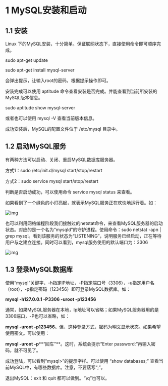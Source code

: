 # 1 **MySQL安装和启动** 

## 1.1 **安装**

Linux 下的MySQL安装，十分简单。保证联网状态下，直接使用命令即可顺序完成。

sudo apt-get update

sudo apt-get install mysql-server

会弹出提示，让输入root的密码，根据提示操作即可。

安装完成可以使用 aptitude 命令查看安装是否完成。并能查看到当前所安装的MySQL版本信息。

sudo aptitude show mysql-server

或者也可以使用 mysql -V 查看当前版本信息。

成功安装后，MySQL的配置文件位于 /etc/mysql 目录中。

## 1.2 **启动MySQL服务**

有两种方法可以启动、关闭、重启MySQL数据库服务器。

方式1：sudo /etc/init.d/mysql start/stop/restart 

方式2：sudo service mysql start/stop/restart

判断是否启动成功，可以使用命令 service mysql status 来查看。

如果看到了一个绿色的小灯亮起，就表示MySQL服务正在欢快地运行着。如：

![img](file:///C:\Users\11708\AppData\Local\Temp\ksohtml21784\wps1.jpg) 

也可以利用网络编程阶段我们接触过的netstat命令，来查看MySQL服务器的启动状态。对应的是一个名为“mysqld”的守护进程。使用命令：sudo netstat -apn | grep mysql。看到该服务的状态为“LISTENING”，说明服务已经启动，正在等待用户与之建立连接。同时可以看到，mysql服务使用的默认端口为：3306

![img](file:///C:\Users\11708\AppData\Local\Temp\ksohtml21784\wps2.jpg) 

## 1.3 **登录MySQL数据库**

使用“mysql”关键字，-h指定IP地址，-P指定端口号（3306），-u指定用户名（root），-p指定密码（123456）即可登录MySQL数据库。如：

**mysql -h127.0.0.1 -P3306 -uroot -p123456**

通常，如果MySQL服务器在本地，Ip地址可以省略；如果MySQL服务器用的是3306端口，-P也可以省略，如：

**mysql -uroot -p123456**。但，这种登录方式，密码为明文显示状态。如果希望使用密文。可以使用：

**mysql -uroot -p****“回车”**。这时，系统会提示“Enter password:”再输入密码，就不可见了。

成功登陆，可以看到“mysql>”的提示字样。可以使用 “show databases;” 查看当前MySQL中，有哪些数据库。注意，不要落写“;”。

退出MySQL：exit 和 quit 都可以做到。“\q”也可以。

 